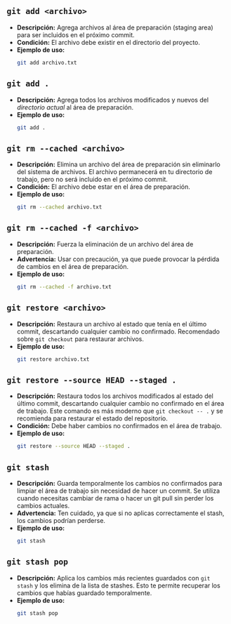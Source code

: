 ## `git add <archivo>`
- **Descripción:** Agrega archivos al área de preparación (staging area) para ser incluidos en el próximo commit.
- **Condición:** El archivo debe existir en el directorio del proyecto.
- **Ejemplo de uso:**
  ```bash
  git add archivo.txt
  ```

## `git add .`
- **Descripción:** Agrega todos los archivos modificados y nuevos del *directorio actual* al área de preparación.
- **Ejemplo de uso:**
  ```bash
  git add .
  ```

## `git rm --cached <archivo>`
- **Descripción:** Elimina un archivo del área de preparación sin eliminarlo del sistema de archivos. El archivo permanecerá en tu directorio de trabajo, pero no será incluido en el próximo commit.
- **Condición:** El archivo debe estar en el área de preparación.
- **Ejemplo de uso:**
  ```bash
  git rm --cached archivo.txt
  ```

## `git rm --cached -f <archivo>`
- **Descripción:** Fuerza la eliminación de un archivo del área de preparación.
- **Advertencia:** Usar con precaución, ya que puede provocar la pérdida de cambios en el área de preparación.
- **Ejemplo de uso:**
  ```bash
  git rm --cached -f archivo.txt
  ```
  
## `git restore <archivo>`
- **Descripción:** Restaura un archivo al estado que tenía en el último commit, descartando cualquier cambio no confirmado. Recomendado sobre `git checkout` para restaurar archivos.
- **Ejemplo de uso:**
  ```bash
  git restore archivo.txt
  ```

## `git restore --source HEAD --staged .`
- **Descripción:** Restaura todos los archivos modificados al estado del último commit, descartando cualquier cambio no confirmado en el área de trabajo. Este comando es más moderno que `git checkout -- .` y se recomienda para restaurar el estado del repositorio.
- **Condición:** Debe haber cambios no confirmados en el área de trabajo.
- **Ejemplo de uso:**
  ```bash
  git restore --source HEAD --staged .
  ```

## `git stash`
- **Descripción:** Guarda temporalmente los cambios no confirmados para limpiar el área de trabajo sin necesidad de hacer un commit. Se utiliza cuando necesitas cambiar de rama o hacer un git pull sin perder los cambios actuales.
- **Advertencia:** Ten cuidado, ya que si no aplicas correctamente el stash, los cambios podrían perderse.
- **Ejemplo de uso:**
  ```bash
  git stash
  ```

## `git stash pop`
- **Descripción:** Aplica los cambios más recientes guardados con `git stash` y los elimina de la lista de stashes. Esto te permite recuperar los cambios que habías guardado temporalmente.
- **Ejemplo de uso:**
  ```bash
  git stash pop
  ```